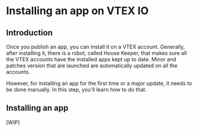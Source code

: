 # Installing an app on VTEX IO 

## Introduction
Once you publish an app, you can install it on a VTEX account. Generally, after installing it, there is a robot, called House Keeper, that makes sure all the VTEX accounts have the installed apps kept up to date. Minor and patches version that are launched are automatically updated on all the accounts.

However, for installing an app for the first time or a major update, it needs to be done manually. In this step, you'll learn how to do that.

## Installing an app

[WIP]